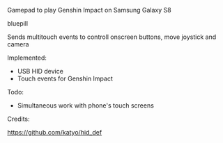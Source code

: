 Gamepad to play Genshin Impact on Samsung Galaxy S8

bluepill

Sends multitouch events to controll onscreen buttons, move joystick and camera

Implemented:
* USB HID device
* Touch events for Genshin Impact

Todo:
* Simultaneous work with phone's touch screens

Credits:

https://github.com/katyo/hid_def